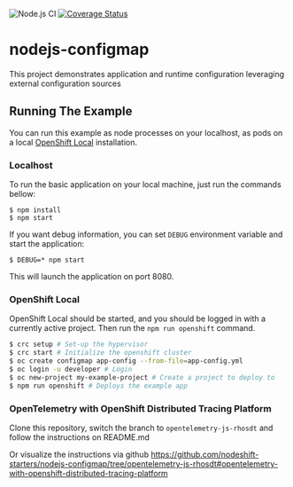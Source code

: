 ![Node.js CI](https://github.com/nodeshift-starters/nodejs-configmap/workflows/ci/badge.svg)
[![Coverage Status](https://coveralls.io/repos/github/nodeshift-starters/nodejs-configmap/badge.svg?branch=master)](https://coveralls.io/github/nodeshift-starters/nodejs-configmap?branch=master) 

# nodejs-configmap

This project demonstrates application and runtime configuration leveraging external configuration sources

## Running The Example

You can run this example as node processes on your localhost, as pods on a local
[OpenShift Local](https://developers.redhat.com/products/openshift-local/overview) installation.

### Localhost

To run the basic application on your local machine, just run the commands bellow:

```
$ npm install
$ npm start
```

If you want debug information, you can set `DEBUG` environment variable and start the application:

```
$ DEBUG=* npm start
```

This will launch the application on port 8080.

### OpenShift Local

OpenShift Local should be started, and you should be logged in with a currently
active project. Then run the `npm run openshift` command.

```sh
$ crc setup # Set-up the hypervisor
$ crc start # Initialize the openshift cluster
$ oc create configmap app-config --from-file=app-config.yml
$ oc login -u developer # Login
$ oc new-project my-example-project # Create a project to deploy to
$ npm run openshift # Deploys the example app
```

### OpenTelemetry with OpenShift Distributed Tracing Platform

Clone this repository, switch the branch to `opentelemetry-js-rhosdt`
and follow the instructions on README.md

Or visualize the instructions via github https://github.com/nodeshift-starters/nodejs-configmap/tree/opentelemetry-js-rhosdt#opentelemetry-with-openshift-distributed-tracing-platform